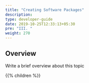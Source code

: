 ```yaml
---
title: "Creating Software Packages"
description:
type: developer-guide
date: 2019-10-25T12:33:13+05:30
pre: "III. "
weight: 270
---
```


## Overview

Write a brief overview about this topic

{{% children %}}